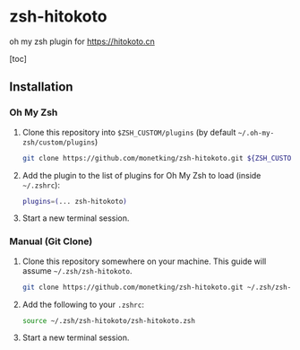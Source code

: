 # zsh-hitokoto

oh my zsh plugin for https://hitokoto.cn

[toc]

## Installation

### Oh My Zsh

1. Clone this repository into `$ZSH_CUSTOM/plugins` (by default `~/.oh-my-zsh/custom/plugins`)

    ```sh
    git clone https://github.com/monetking/zsh-hitokoto.git ${ZSH_CUSTOM:-~/.oh-my-zsh/custom}/plugins/zsh-hitokoto
    ```

2. Add the plugin to the list of plugins for Oh My Zsh to load (inside `~/.zshrc`):

    ```sh
    plugins=(... zsh-hitokoto)
    ```

3. Start a new terminal session.

### Manual (Git Clone)

1. Clone this repository somewhere on your machine. This guide will assume `~/.zsh/zsh-hitokoto`.

    ```sh
    git clone https://github.com/monetking/zsh-hitokoto.git ~/.zsh/zsh-hitokoto
    ```

2. Add the following to your `.zshrc`:

    ```sh
    source ~/.zsh/zsh-hitokoto/zsh-hitokoto.zsh
    ```

3. Start a new terminal session.





